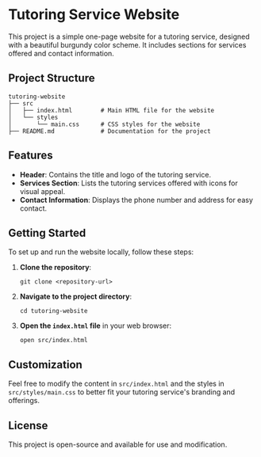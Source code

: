 # Tutoring Service Website

This project is a simple one-page website for a tutoring service, designed with a beautiful burgundy color scheme. It includes sections for services offered and contact information.

## Project Structure

```
tutoring-website
├── src
│   ├── index.html        # Main HTML file for the website
│   └── styles
│       └── main.css      # CSS styles for the website
├── README.md             # Documentation for the project
```

## Features

- **Header**: Contains the title and logo of the tutoring service.
- **Services Section**: Lists the tutoring services offered with icons for visual appeal.
- **Contact Information**: Displays the phone number and address for easy contact.

## Getting Started

To set up and run the website locally, follow these steps:

1. **Clone the repository**:
   ```
   git clone <repository-url>
   ```

2. **Navigate to the project directory**:
   ```
   cd tutoring-website
   ```

3. **Open the `index.html` file** in your web browser:
   ```
   open src/index.html
   ```

## Customization

Feel free to modify the content in `src/index.html` and the styles in `src/styles/main.css` to better fit your tutoring service's branding and offerings.

## License

This project is open-source and available for use and modification.